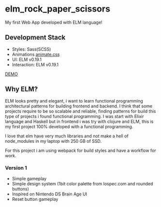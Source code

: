 # elm_rock_paper_scissors

My first Web App developed with ELM language!

## Development Stack

- Styles: Sass(SCSS)
- Animations [animate.css](https://animate.style/)
- UI: ELM v0.19.1
- Interaction: ELM v0.19.1

[DEMO](https://proartmateur.github.io/elm_rock_paper_scissors/)

## Why ELM?

ELM looks pretty and elegant, i want to learn functional programming architectural patterns for building frontend and backend.
I think that some projects require to be so scalable and reliable, finding patterns for build this type of projects i found functional programming. I was start with Elixir language and Haskell but in frontend i was try with clojure and ELM, this is my first project 100% developed with a functional programming.

I love that elm have very much libraries and not make a hell of node_modules in my laptop with 250 GB of SSD.

For this project i am using webpack for build styles and have a workflow for work.

### Version 1

- Simple gameplay
- Simple design system (1bit color palette from lospec.com and rounded buttons)
- Inspired on Nintendo DS Brain Age UI
- Reset button gameplay


